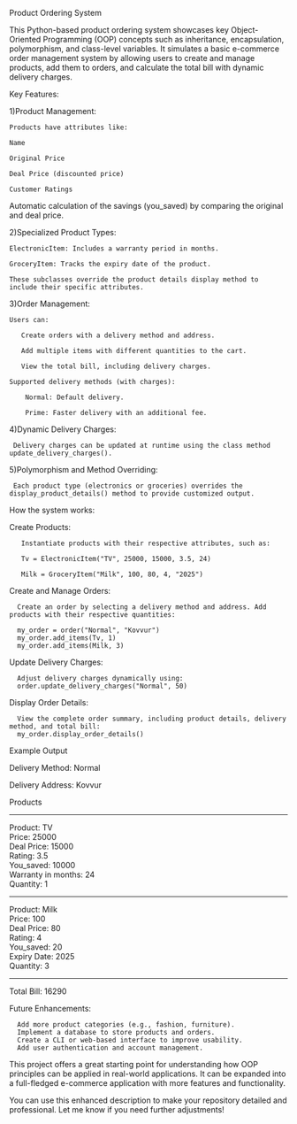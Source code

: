 Product Ordering System

This Python-based product ordering system showcases key Object-Oriented Programming (OOP) concepts such as inheritance, encapsulation, polymorphism, and class-level variables. It simulates a basic e-commerce order management system by allowing users to create and manage products, add them to orders, and calculate the total bill with dynamic delivery charges.

Key Features:

1)Product Management:

    Products have attributes like:

    Name
    
    Original Price
    
    Deal Price (discounted price)
    
    Customer Ratings
    
Automatic calculation of the savings (you_saved) by comparing the original and deal price.

2)Specialized Product Types:

    ElectronicItem: Includes a warranty period in months.
    
    GroceryItem: Tracks the expiry date of the product.
    
    These subclasses override the product details display method to include their specific attributes.

3)Order Management:

    Users can:
    
       Create orders with a delivery method and address.
       
       Add multiple items with different quantities to the cart.

       View the total bill, including delivery charges.

    Supported delivery methods (with charges):

        Normal: Default delivery.

        Prime: Faster delivery with an additional fee.

4)Dynamic Delivery Charges:

     Delivery charges can be updated at runtime using the class method update_delivery_charges().

5)Polymorphism and Method Overriding:

     Each product type (electronics or groceries) overrides the display_product_details() method to provide customized output.




How the system works:


Create Products:
       
       Instantiate products with their respective attributes, such as:
       
       Tv = ElectronicItem("TV", 25000, 15000, 3.5, 24)

       Milk = GroceryItem("Milk", 100, 80, 4, "2025")

Create and Manage Orders:
      
      Create an order by selecting a delivery method and address. Add products with their respective quantities:
      
      my_order = order("Normal", "Kovvur")
      my_order.add_items(Tv, 1)
      my_order.add_items(Milk, 3)
    
Update Delivery Charges:

      Adjust delivery charges dynamically using:
      order.update_delivery_charges("Normal", 50)


Display Order Details:
       
      View the complete order summary, including product details, delivery method, and total bill:
      my_order.display_order_details()

      
Example Output

Delivery Method: Normal  

Delivery Address: Kovvur  

Products  
---------------- ------------- 
Product: TV  
Price: 25000  
Deal Price: 15000  
Rating: 3.5  
You_saved: 10000  
Warranty in months: 24  
Quantity: 1  

-----------------------------------  
Product: Milk  
Price: 100  
Deal Price: 80  
Rating: 4  
You_saved: 20  
Expiry Date: 2025  
Quantity: 3  

-----------------------------------  
Total Bill: 16290  

Future Enhancements:
      
      Add more product categories (e.g., fashion, furniture).
      Implement a database to store products and orders.
      Create a CLI or web-based interface to improve usability.
      Add user authentication and account management.


This project offers a great starting point for understanding how OOP principles can be applied in real-world applications. It can be expanded into a full-fledged e-commerce application with more features and functionality.

You can use this enhanced description to make your repository detailed and professional. Let me know if you need further adjustments!












     


